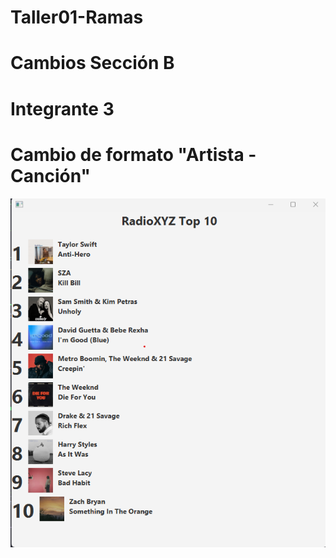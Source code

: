# Taller01-Ramas
# Cambios Sección B 
# Integrante 3
# Cambio de formato "Artista - Canción"
![Top Artista - Canción](./Top%20Artista%20-%20Cancion.png)
